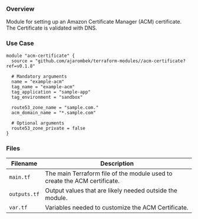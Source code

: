 ### Overview

Module for setting up an Amazon Certificate Manager (ACM) certificate.  The Certificate is validated with DNS.

### Use Case

```hcl-terraform
module "acm-certificate" {
  source = "github.com/ajarombek/terraform-modules//acm-certificate?ref=v0.1.8"

  # Mandatory arguments
  name = "example-acm"
  tag_name = "example-acm"
  tag_application = "sample-app"
  tag_environment = "sandbox"
  
  route53_zone_name = "sample.com."
  acm_domain_name = "*.sample.com"

  # Optional arguments
  route53_zone_private = false
}
```

### Files

| Filename                 | Description                                                                 |
|--------------------------|-----------------------------------------------------------------------------|
| `main.tf`                | The main Terraform file of the module used to create the ACM certificate.   |
| `outputs.tf`             | Output values that are likely needed outside the module.                    |
| `var.tf`                 | Variables needed to customize the ACM Certificate.                          |